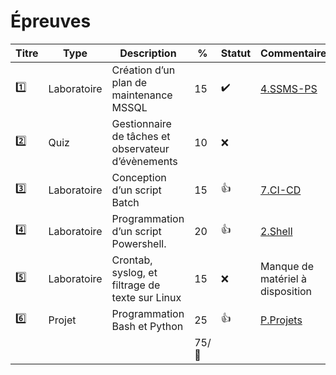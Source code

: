 # Épreuves

| Titre | Type        | Description                                         | % | Statut           | Commentaires            |
|-------|-------------|-----------------------------------------------------|---|------------------|-------------------------|
| :one: | Laboratoire | Création d’un plan de maintenance MSSQL             | 15|:heavy_check_mark:|[4.SSMS-PS](../4.SSMS-PS)|
| :two: | Quiz        | Gestionnaire de tâches et observateur d’évènements  | 10|:x:               |                         |
|:three:| Laboratoire | Conception d’un script Batch                        | 15|:+1:              |[7.CI-CD](../7.CI-CD)    |
|:four: | Laboratoire | Programmation d’un script Powershell.               | 20|:+1:              |[2.Shell](../2.Shell)    |
|:five: | Laboratoire | Crontab, syslog, et filtrage de texte sur Linux     | 15|:x:               | Manque de matériel à disposition |
|:six:  | Projet      | Programmation Bash et Python                        | 25|:+1:              |[P.Projets](../P.Projets)|
|       |             |                                                     | 75/:100:|            |                         |
